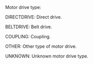 Motor drive type:

DIRECTDRIVE: Direct drive.

BELTDRIVE: Belt drive.

COUPLING: Coupling.

OTHER: Other type of motor drive.

UNKNOWN: Unknown motor drive type.
